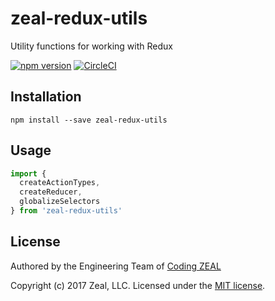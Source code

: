# zeal-redux-utils

Utility functions for working with Redux

[![npm version](https://img.shields.io/npm/v/zeal-redux-utils.svg)](https://www.npmjs.com/package/zeal-redux-utils)
[![CircleCI](https://circleci.com/gh/CodingZeal/zeal-redux-utils.svg?style=shield&circle-token=5a1df123336a821e7cb7e8b94350e41c1e7e07da)](https://circleci.com/gh/CodingZeal/zeal-redux-utils)

## Installation

```
npm install --save zeal-redux-utils
```

## Usage

```javascript
import {
  createActionTypes,
  createReducer,
  globalizeSelectors
} from 'zeal-redux-utils'
```

## License

Authored by the Engineering Team of [Coding ZEAL](https://codingzeal.com?utm_source=github)

Copyright (c) 2017 Zeal, LLC.  Licensed under the [MIT license](LICENSE.md).
